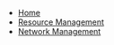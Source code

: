 <!-- docs/_sidebar.md -->
- [Home](/README.md "Introduction") 
- [Resource Management](/AzResMan.md "Resource Management")
- [Network Management](/AzNetMan.md "Network Management")